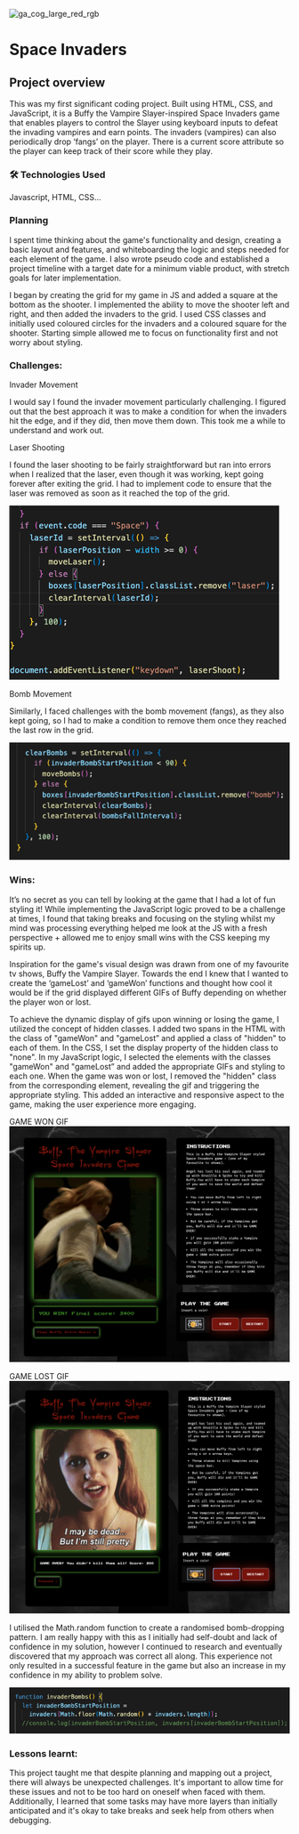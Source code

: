 ![ga_cog_large_red_rgb](https://cloud.githubusercontent.com/assets/40461/8183776/469f976e-1432-11e5-8199-6ac91363302b.png)

# Space Invaders

## Project overview

This was my first significant coding project. Built using HTML, CSS, and JavaScript, it is a Buffy the Vampire Slayer-inspired Space Invaders game that enables players to control the Slayer using keyboard inputs to defeat the invading vampires and earn points. The invaders (vampires) can also periodically drop ‘fangs’ on the player. There is a current score attribute so the player can keep track of their score while they play.

### 🛠 Technologies Used

Javascript, HTML, CSS...

### Planning

I spent time thinking about the game's functionality and design, creating a basic layout and features, and whiteboarding the logic and steps needed for each element of the game. I also wrote pseudo code and established a project timeline with a target date for a minimum viable product, with stretch goals for later implementation.

I began by creating the grid for my game in JS and added a square at the bottom as the shooter. I implemented the ability to move the shooter left and right, and then added the invaders to the grid. I used CSS classes and initially used coloured circles for the invaders and a coloured square for the shooter. Starting simple allowed me to focus on functionality first and not worry about styling.

### Challenges:

Invader Movement

I would say I found the invader movement particularly challenging. I figured out that the best approach it was to make a condition for when the invaders hit the edge, and if they did, then move them down. This took me a while to understand and work out.

Laser Shooting

I found the laser shooting to be fairly straightforward but ran into errors when I realized that the laser, even though it was working, kept going forever after exiting the grid. I had to implement code to ensure that the laser was removed as soon as it reached the top of the grid.

![Laser remove from grid fully](./assets/Laser%20remove%20from%20grid.png "Remove from grid fully")

Bomb Movement

Similarly, I faced challenges with the bomb movement (fangs), as they also kept going, so I had to make a condition to remove them once they reached the last row in the grid.

![Bomb remove from grid fully](./assets/Bombs%20removal%20from%20grid.png "Remove from grid fully")

### Wins:

It’s no secret as you can tell by looking at the game that I had a lot of fun styling it! While implementing the JavaScript logic proved to be a challenge at times, I found that taking breaks and focusing on the styling whilst my mind was processing everything helped me look at the JS with a fresh perspective + allowed me to enjoy small wins with the CSS keeping my spirits up.

Inspiration for the game's visual design was drawn from one of my favourite tv shows, Buffy the Vampire Slayer. Towards the end I knew that I wanted to create the ‘gameLost’ and ‘gameWon’ functions and thought how cool it would be if the grid displayed different GIFs of Buffy depending on whether the player won or lost.

To achieve the dynamic display of gifs upon winning or losing the game, I utilized the concept of hidden classes. I added two spans in the HTML with the class of "gameWon" and "gameLost” and applied a class of "hidden" to each of them. In the CSS, I set the display property of the hidden class to "none". In my JavaScript logic, I selected the elements with the classes "gameWon" and "gameLost” and added the appropriate GIFs and styling to each one. When the game was won or lost, I removed the "hidden" class from the corresponding element, revealing the gif and triggering the appropriate styling. This added an interactive and responsive aspect to the game, making the user experience more engaging.

GAME WON GIF
![Game Won](./assets/Game_Won_Gif.png "Game Won GIF")

GAME LOST GIF
![Game Lost](./assets/Game_Lost_Gif.png "Game Lost GIF")

I utilised the Math.random function to create a randomised bomb-dropping pattern. I am really happy with this as I initially had self-doubt and lack of confidence in my solution, however I continued to research and eventually discovered that my approach was correct all along. This experience not only resulted in a successful feature in the game but also an increase in my confidence in my ability to problem solve.

![Math.random](./assets/math.random.png "Math.random ")

### Lessons learnt:

This project taught me that despite planning and mapping out a project, there will always be unexpected challenges. It's important to allow time for these issues and not to be too hard on oneself when faced with them. Additionally, I learned that some tasks may have more layers than initially anticipated and it's okay to take breaks and seek help from others when debugging.
